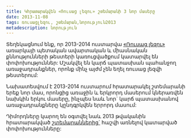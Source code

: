```yaml
---
title: Կհրատարակվեն «Ռուսաց լեզու» շտեմարանի 3 նոր մասերը
date: 2013-11-08
tags: ռուսացլեզու, շտեմարան,նորություն2013
metadescription: նորություն
---
```



Տեղեկացնում ենք, որ 2013-2014 ուստարվա [«Ռուսաց լեզու»](/shtemaran/russian.html) առարկայի  պետական ավարտական և 
միասնական քննությունների թեստերի կառուցվածքում կատարվել են փոփոխություններ: Մշակվել են կարճ 
պատասխան պահանջող առաջադրանքներ, որոնք մինչ այժմ չեն եղել ռուսաց լեզվի թեստերում:
<!--more-->
Նախատեսվում է 2013-2014 ուստարում հրատարակել շտեմարանի երեք նոր մաս, որոնցից առաջին և երկրորդ 
մասերում կներառվեն նախկին երկու  մասերը, ինչպես նաև նոր` կարճ պատասխանով  առաջադրանքները 
կընդգրկվեն երրորդ մասում:

Դիմորդները կարող են օգտվել նաև 2013 թվականին հրատարակված [շտեմարաններից`](/tags/rousaclezou.html) հաշվի առնելով կատարված
 փոփոխությունները: